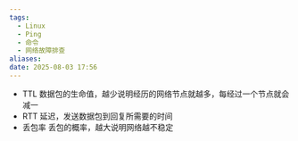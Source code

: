 ```yaml
---
tags:
  - Linux
  - Ping
  - 命令
  - 网络故障排查
aliases: 
date: 2025-08-03 17:56
---
```


- TTL
	数据包的生命值，越少说明经历的网络节点就越多，每经过一个节点就会减一
- RTT
	延迟，发送数据包到回复所需要的时间
- 丢包率
	丢包的概率，越大说明网络越不稳定